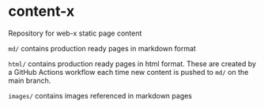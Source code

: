# content-x
Repository for web-x static page content

`md/` contains production ready pages in markdown format

`html/` contains production ready pages in html format. These are created by a GitHub Actions workflow each time new content is pushed to `md/` on the main branch.

`images/` contains images referenced in markdown pages